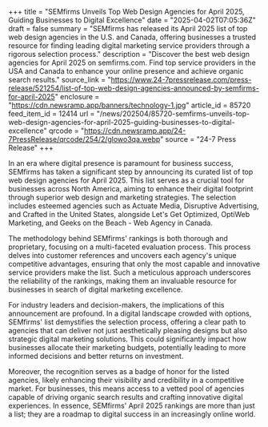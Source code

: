 +++
title = "SEMfirms Unveils Top Web Design Agencies for April 2025, Guiding Businesses to Digital Excellence"
date = "2025-04-02T07:05:36Z"
draft = false
summary = "SEMfirms has released its April 2025 list of top web design agencies in the U.S. and Canada, offering businesses a trusted resource for finding leading digital marketing service providers through a rigorous selection process."
description = "Discover the best web design agencies for April 2025 on semfirms.com. Find top service providers in the USA and Canada to enhance your online presence and achieve organic search results."
source_link = "https://www.24-7pressrelease.com/press-release/521254/list-of-top-web-design-agencies-announced-by-semfirms-for-april-2025"
enclosure = "https://cdn.newsramp.app/banners/technology-1.jpg"
article_id = 85720
feed_item_id = 12414
url = "/news/202504/85720-semfirms-unveils-top-web-design-agencies-for-april-2025-guiding-businesses-to-digital-excellence"
qrcode = "https://cdn.newsramp.app/24-7PressRelease/qrcode/254/2/glowo3qa.webp"
source = "24-7 Press Release"
+++

<p>In an era where digital presence is paramount for business success, SEMfirms has taken a significant step by announcing its curated list of top web design agencies for April 2025. This list serves as a crucial tool for businesses across North America, aiming to enhance their digital footprint through superior web design and marketing strategies. The selection includes esteemed agencies such as Actuate Media, Disruptive Advertising, and Crafted in the United States, alongside Let's Get Optimized, OptiWeb Marketing, and Geeks on the Beach - Web Agency in Canada.</p><p>The methodology behind SEMfirms' rankings is both thorough and proprietary, focusing on a multi-faceted evaluation process. This process delves into customer references and uncovers each agency's unique competitive advantages, ensuring that only the most capable and innovative service providers make the list. Such a meticulous approach underscores the reliability of the rankings, making them an invaluable resource for businesses in search of digital marketing excellence.</p><p>For industry leaders and decision-makers, the implications of this announcement are profound. In a digital landscape crowded with options, SEMfirms' list demystifies the selection process, offering a clear path to agencies that can deliver not just aesthetically pleasing designs but also strategic digital marketing solutions. This could significantly impact how businesses allocate their marketing budgets, potentially leading to more informed decisions and better returns on investment.</p><p>Moreover, the recognition serves as a badge of honor for the listed agencies, likely enhancing their visibility and credibility in a competitive market. For businesses, this means access to a vetted pool of agencies capable of driving organic search results and crafting innovative digital experiences. In essence, SEMfirms' April 2025 rankings are more than just a list; they are a roadmap to digital success in an increasingly online world.</p>